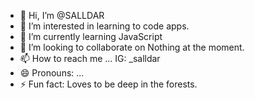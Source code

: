 - 👋 Hi, I’m @SALLDAR
- 👀 I’m interested in learning to code apps.
- 🌱 I’m currently learning JavaScript
- 💞️ I’m looking to collaborate on Nothing at the moment.
- 📫 How to reach me ... IG: _salldar
- 😄 Pronouns: ...
- ⚡ Fun fact: Loves to be deep in the forests.

<!---
SALLDAR/SALLDAR is a ✨ special ✨ repository because its `README.md` (this file) appears on your GitHub profile.
You can click the Preview link to take a look at your changes.
--->
